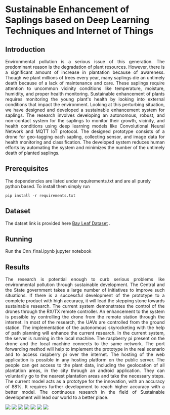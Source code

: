 # Sustainable Enhancement of Saplings based on Deep Learning Techniques and Internet of Things

## Introduction
<p align = "justify">
Environmental pollution is a serious issue of this generation. The predominant reason is the degradation of plant resources. However, there is a significant amount of increase in plantation because of awareness. Though we plant millions of trees every year, many saplings die an untimely death because of a lack of maintenance and care. These saplings require attention to uncommon vicinity conditions like temperature, moisture, humidity, and proper health monitoring. Sustainable enhancement of plants requires monitoring the young plant's health by looking into external conditions that impact the environment. Looking at this perturbing situation, we have designed and developed a sustainable enhancement system for saplings. The research involves developing an autonomous, robust, and non-contact system for the saplings to monitor their growth, vicinity, and health conditions using deep learning models like Convolutional Neural Network and MQTT IoT protocol. The designed prototype consists of a drone for geo-tagging each sapling, collecting sensor, and image data for health monitoring and classification. The developed system reduces human efforts by automating the system and minimizes the number of the untimely death of planted saplings.
</p>


## Prerequisites
The dependencies are listed under requirements.txt and are all purely python based. To install them simply run
```
pip install -r requirements.txt
```
## Dataset
The datset link is provided here [Bay Leaf Dataset](https://drive.google.com/drive/folders/1sHOdREvnp90tZNULLGuykRS9HyRWM2rc?usp=sharing) .

## Running
Run the Cnn_final.ipynb jupyter notebook

## Results
<p align = "justify">
The research is potential enough to curb serious problems like environmental pollution through sustainable development. The Central and the State government takes a large number of initiatives to improve such situations.  If there is a successful development of the prototype to a complete product with high accuracy, it will lead the stepping stone towards sustainable research. The current system demonstrates the control of the drones through the RX/TX remote controller. An enhancement to the system is possible by controlling the drone from the remote station through the internet. In most of the research, the UAVs are controlled from the ground station. The implementation of the autonomous skyrocketing with the help of path planning will enhance the current research. In the current system, the server is running in the local machine. The raspberry pi present on the drone and the local machine connects to the same network. The port forwarding method will help to implement the prototype in the real scenario and to access raspberry pi over the internet. The hosting of the web application is possible in any hosting platform on the public server. The people can get access to the plant data, including the geolocation of all plantation areas, in the city through an android application.  They can voluntarily go to the nearest plantation areas and take the necessary steps. The current model acts as a prototype for the innovation, with an accuracy of 88%. It requires further development to reach higher accuracy with a better model. The continuous research in the field of Sustainable development will lead our world to a better place. 

</p>
  

<!-- ![Alt text](https://github.com/[amitashnanda]/[Color-Classification-and-Recycling-Bin-Detection]/blob/[results]/Figure_1a.png?raw=true)
![Alt text](https://github.com/[amitashnanda]/[Color-Classification-and-Recycling-Bin-Detection]/blob/[results]/Figure_1.png?raw=true) -->
![](/results/1.png)
![](/results/2.png)
![](/results/3.png)
![](/results/4.png)
![](/results/5.png)
![](/results/6.png)
![](/results/7.png)
